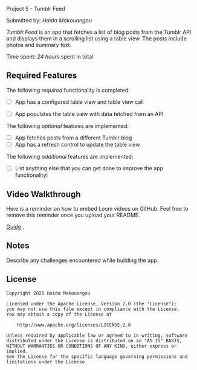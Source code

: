 Project 5 - Tumblr Feed

Submitted by: *Haida Makouangou*

*Tumblr Feed* is an app that fetches a list of blog posts from the Tumblr API and displays them in a scrolling list using a table view. The posts include photos and summary text.

Time spent: *24 hours* spent in total

## Required Features

The following *required* functionality is completed:

- [ ] App has a configured table view and table view call
- [ ] App populates the table view with data fetched from an API


The following *optional* features are implemented:

- [ ] App fetches posts from a different Tumblr blog
- [ ] App has a refresh control to update the table view

The following *additional* features are implemented:

- [ ] List anything else that you can get done to improve the app functionality!

## Video Walkthrough

Here is a reminder on how to embed Loom videos on GitHub. Feel free to remove this reminder once you upload your README. 

[Guide](https://www.loom.com/share/72115b89ec0949bca09cb629aa365239?sid=21294817-8f25-437d-a6b5-6cf9201665d4) .

## Notes

Describe any challenges encountered while building the app.

## License

    Copyright 2025 Haida Makouangou

    Licensed under the Apache License, Version 2.0 (the "License");
    you may not use this file except in compliance with the License.
    You may obtain a copy of the License at

        http://www.apache.org/licenses/LICENSE-2.0

    Unless required by applicable law or agreed to in writing, software
    distributed under the License is distributed on an "AS IS" BASIS,
    WITHOUT WARRANTIES OR CONDITIONS OF ANY KIND, either express or implied.
    See the License for the specific language governing permissions and
    limitations under the License.
